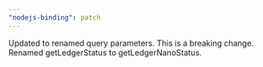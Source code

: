 ```yaml
---
"nodejs-binding": patch
---
```


Updated to renamed query parameters. This is a breaking change.
Renamed getLedgerStatus to getLedgerNanoStatus.
